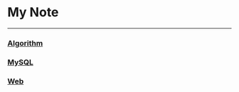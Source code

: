 # My Note

---

### [Algorithm](./Algorithm/README.md)

### [MySQL](./MySQL/README.md)

### [Web](./Web/README.md)
